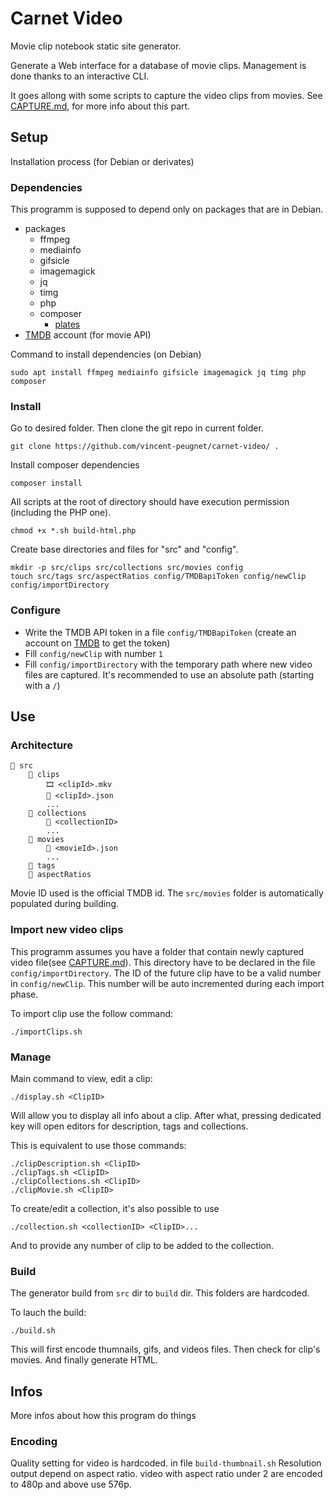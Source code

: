 # Carnet Video

Movie clip notebook static site generator.

Generate a Web interface for a database of movie clips.
Management is done thanks to an interactive CLI.

It goes allong with some scripts to capture the video clips from movies.
See [CAPTURE.md](CAPTURE.md), for more info about this part.


## Setup

Installation process (for Debian or derivates)

### Dependencies

This programm is supposed to depend only on packages that are in Debian.

- packages
    - ffmpeg
    - mediainfo
    - gifsicle
    - imagemagick
    - jq
    - timg
    - php
    - composer
        - [plates](https://platesphp.com/)
- [TMDB](https://www.themoviedb.org/) account (for movie API)

Command to install dependencies (on Debian)

    sudo apt install ffmpeg mediainfo gifsicle imagemagick jq timg php composer


### Install

Go to desired folder.
Then clone the git repo in current folder.

    git clone https://github.com/vincent-peugnet/carnet-video/ .


Install composer dependencies

    composer install


All scripts at the root of directory should have execution permission (including the PHP one).

    chmod +x *.sh build-html.php


Create base directories and files for "src" and "config".

    mkdir -p src/clips src/collections src/movies config
    touch src/tags src/aspectRatios config/TMDBapiToken config/newClip config/importDirectory


### Configure

- Write the TMDB API token in a file `config/TMDBapiToken` (create an account on [TMDB](https://www.themoviedb.org/) to get the token)
- Fill `config/newClip` with number `1`
- Fill `config/importDirectory` with the temporary path where new video files are captured.
It's recommended to use an absolute path (starting with a `/`)


## Use

### Architecture
```
📁 src
    📁 clips
        🎞️ <clipId>.mkv
        📄 <clipId>.json
        ...
    📁 collections
        📄 <collectionID>
        ...
    📁 movies
        📄 <movieId>.json
        ...
    📄 tags
    📄 aspectRatios
```

Movie ID used is the official TMDB id.
The `src/movies` folder is automatically populated during building.

### Import new video clips

This programm assumes you have a folder that contain newly captured video file(see [CAPTURE.md](CAPTURE.md)).
This directory have to be declared in the file `config/importDirectory`.
The ID of the future clip have to be a valid number in `config/newClip`.
This number will be auto incremented during each import phase.

To import clip use the follow command:

    ./importClips.sh


### Manage

Main command to view, edit a clip:

    ./display.sh <ClipID>

Will allow you to display all info about a clip.
After what, pressing dedicated key will open editors for description, tags and collections.

This is equivalent to use those commands:

    ./clipDescription.sh <ClipID>
    ./clipTags.sh <ClipID>
    ./clipCollections.sh <ClipID>
    ./clipMovie.sh <ClipID>

To create/edit a collection, it's also possible to use

    ./collection.sh <collectionID> <ClipID>...

And to provide any number of clip to be added to the collection.


### Build

The generator build from `src` dir to `build` dir. This folders are hardcoded.

To lauch the build:

    ./build.sh

This will first encode thumnails, gifs, and videos files. Then check for clip's movies. And finally generate HTML.


## Infos

More infos about how this program do things

### Encoding

Quality setting for video is hardcoded. in file `build-thumbnail.sh`
Resolution output depend on aspect ratio.
video with aspect ratio under 2 are encoded to 480p and above use 576p.

